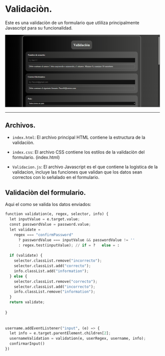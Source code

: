 # Validaciòn.

Este es una validaciòn de un formulario que utliliza principalmente Javascript para su funcionalidad.
<div align="center">
<img src="Captura de pantalla (2).png" width="800">
</div>


***



## Archivos.

- `index.html`: El archivo principal HTML contiene la estructura de la validaciòn.

- `index.css`: El archivo CSS contiene los estilos de la validaciòn del formulario. (index.html)

- `Validacion.js`: El archivo Javascript es el que contiene la logistica de la validacion, incluye las funciones que validan que los datos sean correctos con lo señalado en el formulario.

## Validaciòn del formulario.

Aqui el como se valida los datos enviados:

```python
function validation(e, regex, selector, info) {
  let inputValue = e.target.value;
  const passwordValue = password.value;
  let validate =
    regex === "confirmPassword"
      ? passwordValue === inputValue && passwordValue != ''
      : regex.test(inputValue); // if = ?   else = :

  if (validate) {
    selector.classList.remove("incorrecto");
    selector.classList.add("correcto");
    info.classList.add("information");
  } else {
    selector.classList.remove("correcto");
    selector.classList.add("incorrecto");
    info.classList.remove("information");
  }
  return validate;
  
}


username.addEventListener("input", (e) => {
  let info = e.target.parentElement.children[2];
  usernameValidation = validation(e, userRegex, username, info);
  confirmarInput()
})
```